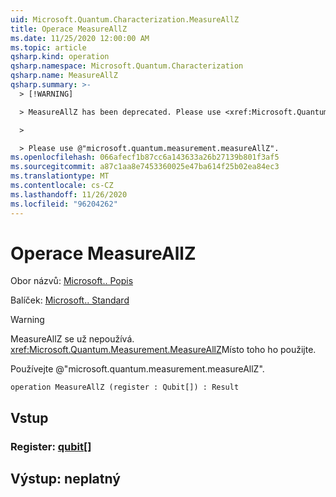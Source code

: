 ```yaml
---
uid: Microsoft.Quantum.Characterization.MeasureAllZ
title: Operace MeasureAllZ
ms.date: 11/25/2020 12:00:00 AM
ms.topic: article
qsharp.kind: operation
qsharp.namespace: Microsoft.Quantum.Characterization
qsharp.name: MeasureAllZ
qsharp.summary: >-
  > [!WARNING]

  > MeasureAllZ has been deprecated. Please use <xref:Microsoft.Quantum.Measurement.MeasureAllZ> instead.

  >

  > Please use @"microsoft.quantum.measurement.measureAllZ".
ms.openlocfilehash: 066afecf1b87cc6a143633a26b27139b801f3af5
ms.sourcegitcommit: a87c1aa8e7453360025e47ba614f25b02ea84ec3
ms.translationtype: MT
ms.contentlocale: cs-CZ
ms.lasthandoff: 11/26/2020
ms.locfileid: "96204262"
---
```

# <a name="measureallz-operation"></a>Operace MeasureAllZ

Obor názvů: [Microsoft.. Popis](xref:Microsoft.Quantum.Characterization)

Balíček: [Microsoft.. Standard](https://nuget.org/packages/Microsoft.Quantum.Standard)


> [!WARNING]
> MeasureAllZ se už nepoužívá. <xref:Microsoft.Quantum.Measurement.MeasureAllZ>Místo toho ho použijte.
>
> Používejte @"microsoft.quantum.measurement.measureAllZ".



```qsharp
operation MeasureAllZ (register : Qubit[]) : Result
```


## <a name="input"></a>Vstup

### <a name="register--qubit"></a>Register: [qubit](xref:microsoft.quantum.lang-ref.qubit)[]





## <a name="output--__invalidresult__"></a>Výstup: __neplatný <Result>__

